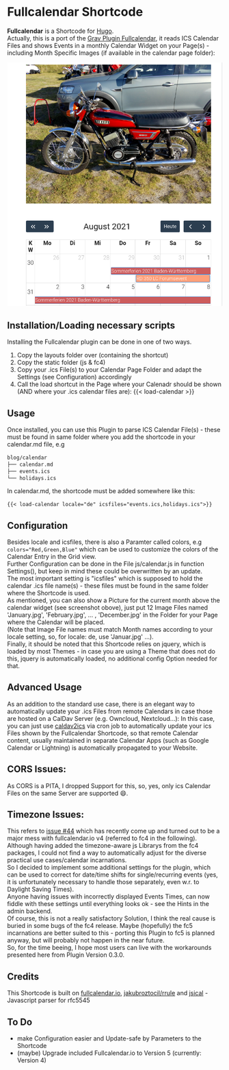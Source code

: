 # Fullcalendar Shortcode

**Fullcalendar** is a Shortcode for [Hugo](https://gohugo.io).  
Actually, this is a port of the [Grav Plugin Fullcalendar](http://github.com/wernerjoss/grav-plugin-fullcalendar), it reads ICS Calendar Files and shows Events in a monthly Calendar Widget on your Page(s) - including Month Specific Images (if available in the calendar page folder):

![](monthpic.png)

## Installation/Loading necessary scripts

Installing the Fullcalendar plugin can be done in one of two ways. 
1. Copy the layouts folder over (containing the shortcut)
2. Copy the static folder (js & fc4)
3. Copy your .ics File(s) to your Calendar Page Folder and adapt the Settings (see Configuration) accordingly
4. Call the load shortcut in the Page where your Calenadr should be shown (AND where your .ics calendar files are): {{< load-calendar >}}

## Usage

Once installed, you can use this Plugin to parse ICS Calendar File(s) - these must be found in same folder where you add the shortcode in your calendar.md file, e.g
```
blog/calendar
├── calendar.md
├── events.ics
└── holidays.ics
```
In calendar.md, the shortcode must be added somewhere like this:

    {{< load-calendar locale="de" icsfiles="events.ics,holidays.ics">}}

## Configuration
Besides locale and icsfiles, there is also a Paramter called colors, e.g ``` colors="Red,Green,Blue" ``` which can be used to customize the colors of the Calendar Entry in the Grid view.  
Further Configuration can be done in the File js/calendar.js in function Settings(), but keep in mind these could be overwritten by an update.  
The most important setting is "icsfiles" which is supposed to hold the calendar .ics file name(s) - these files must be found in the same folder where the Shortcode is used.  
As mentioned, you can also show a Picture for the current month above the calendar widget (see screenshot obove), just put 12 Image Files named 'January.jpg', 'February.jpg', ... , 'December.jpg' in the Folder for your Page where the Calendar will be placed.  
(Note that Image File names must match Month names according to your locale setting, so, for locale: de, use 'Januar.jpg' ...).  
Finally, it should be noted that this Shortcode relies on jquery, which is loaded by most Themes - in case you are using a Theme that does not do this, jquery is automatically loaded, no additional config Option needed for that.  

## Advanced Usage
As an addition to the standard use case, there is an elegant way to automatically update your .ics Files from remote Calendars in case those are hosted on a CalDav Server (e.g. Owncloud, Nextcloud...):
In this case, you can just use [caldav2ics](https://github.com/wernerjoss/caldav2ics) via cron job to automatically update your ics Files shown by the Fullcalendar Shortcode, so that remote Calendar content, usually maintained in separate Calendar Apps (such as Google Calendar or Lightning) is automatically propagated to your Website.  

## CORS Issues:
As CORS is a PITA, I dropped Support for this, so, yes, only ics Calendar Files on the same Server are supported :smile:.

## Timezone Issues:
This refers to [issue #44](https://github.com/wernerjoss/grav-plugin-fullcalendar/issues/44) which has recently come up and turned out to be a major mess with fullcalendar.io v4 (referred to fc4 in the following).  
Although having added the timezone-aware js Librarys from the fc4 packages, I could not find a way to automatically adjust for the diverse practical use cases/calendar incarnations.  
So I decided to implement some additional settings for the plugin, which can be used to correct for date/time shifts for single/recurring events (yes, it is unfortunately necessary to handle those separately, even w.r. to Daylight Saving Times).  
Anyone having issues with incorrectly displayed Events Times, can now fiddle with these settings until everything looks ok - see the Hints in the admin backend.  
Of course, this is not a really satisfactory Solution, I think the real cause is buried in some bugs of the fc4 release. Maybe (hopefully) the fc5 incarnations are better suited to this - porting this Plugin to fc5 is planned anyway, but will probably not happen in the near future.  
So, for the time beeing, I hope most users can live with the workarounds presented here from Plugin Version 0.3.0.

## Credits

This Shortcode is built on [fullcalendar.io](https://fullcalendar.io), [jakubroztocil/rrule](https://github.com/jakubroztocil/rrule) and [jsical](http://mozilla-comm.github.io/ical.js) - Javascript parser for rfc5545

## To Do

* make Configuration easier and Update-safe by Parameters to the Shortcode
* (maybe) Upgrade included Fullcalendar.io to Version 5 (currently: Version 4)

